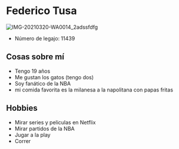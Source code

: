 # Federico Tusa
![IMG-20210320-WA0014_2adssfdfg](https://user-images.githubusercontent.com/80929186/111876544-f9cfe200-897d-11eb-9001-b92daafdfe32.jpg)
- Número de legajo: 11439
## Cosas sobre mí
- Tengo 19 años
- Me gustan los gatos (tengo dos)
- Soy fanático de la NBA
- mi comida favorita es la milanesa a la napolitana con papas fritas 
## Hobbies
- Mirar series y peliculas en Netflix
- Mirar partidos de la NBA
- Jugar a la play
- Correr
